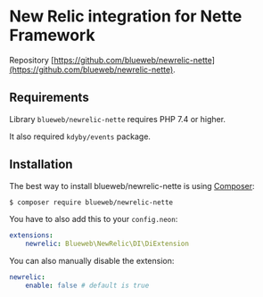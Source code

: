 New Relic integration for Nette Framework
=========================================

Repository [https://github.com/blueweb/newrelic-nette](https://github.com/blueweb/newrelic-nette).

## Requirements

Library `blueweb/newrelic-nette` requires PHP 7.4 or higher.

It also required `kdyby/events` package.

## Installation

The best way to install blueweb/newrelic-nette is using [Composer](http://getcomposer.org/):

```bash
$ composer require blueweb/newrelic-nette
```

You have to also add this to your `config.neon`:

```yaml
extensions:
	newrelic: Blueweb\NewRelic\DI\DiExtension
```

You can also manually disable the extension:

```yaml
newrelic:
	enable: false # default is true
```
